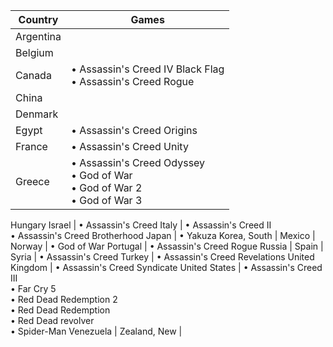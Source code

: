 |Country|Games|
|---|---|
Argentina |
Belgium |
Canada | • Assassin's Creed IV Black Flag<br/>• Assassin's Creed Rogue 
China |
Denmark |
Egypt | • Assassin's Creed Origins 
France | • Assassin's Creed Unity 
Greece | • Assassin's Creed Odyssey<br/>• God of War<br/>• God of War 2<br/>• God of War 3
Hungary 
Israel | • Assassin's Creed 
Italy | • Assassin's Creed II<br/>• Assassin's Creed Brotherhood 
Japan | • Yakuza
Korea, South |
Mexico |
Norway | • God of War 
Portugal | • Assassin's Creed Rogue 
Russia |
Spain |
Syria | • Assassin's Creed
Turkey | • Assassin's Creed Revelations
United Kingdom | • Assassin's Creed Syndicate 
United States | • Assassin's Creed III<br/>• Far Cry 5<br/>• Red Dead Redemption 2<br/>• Red Dead Redemption<br/>• Red Dead revolver<br/>• Spider-Man
Venezuela | 
Zealand, New | 
